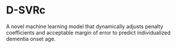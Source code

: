 # D-SVRc
A novel machine learning model that dynamically adjusts penalty coefficients and acceptable margin of error to predict individualized dementia onset age.
